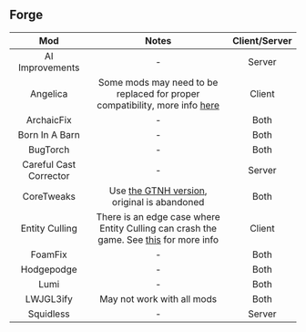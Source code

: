 ## Forge
| Mod | Notes | Client/Server |
|:---:|:---:|:---:|
| AI Improvements | - | Server |
| Angelica | Some mods may need to be replaced for proper compatibility, more info [here](https://github.com/Radk6/MC-Optimization-Guide/blob/main/mods-n-stuff/1.7.10-compat-mods.md) | Client |
| ArchaicFix | - | Both |
| Born In A Barn | - | Both |
| BugTorch | - | Both |
| Careful Cast Corrector | - | Server |
| CoreTweaks | Use [the GTNH version](https://github.com/GTNewHorizons/CoreTweaks), original is abandoned | Both |
| Entity Culling | There is an edge case where Entity Culling can crash the game. See [this](https://github.com/CaffeineMC/sodium/issues/2985) for more info | Client |
| FoamFix | - | Both |
| Hodgepodge | - | Both |
| Lumi | - | Both |
| LWJGL3ify | May not work with all mods | Both |
| Squidless | - | Server |
